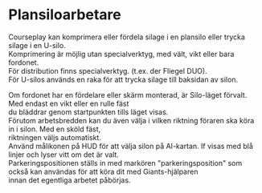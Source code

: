 # Plansiloarbetare
  
Courseplay kan komprimera eller fördela silage i en plansilo eller trycka silage i en U-silo.  
Komprimering är möjlig utan specialverktyg, med vält, vikt eller bara fordonet.  
För distribution finns specialverktyg. (t.ex. der Fliegel DUO).  
För U-silos används en raka för att trycka silage till baksidan av silon.  


  
Om fordonet har en fördelare eller skärm monterad, är Silo-läget förvalt. Med endast en vikt eller en rulle fäst  
du bläddrar genom startpunkten tills läget visas.  
Förutom arbetsbredden kan du även välja i vilken riktning föraren ska köra in i silon. Med en sköld fäst,  
riktningen väljs automatiskt.  
Använd målikonen på HUD för att välja silon på AI-kartan. If visas med blå linjer och lyser vitt om det är valt.  
Parkeringspositionen ställs in med markören "parkeringsposition" som också kan användas för att köra dit med Giants-hjälparen  
innan det egentliga arbetet påbörjas.  


